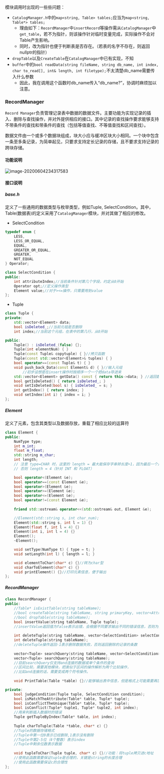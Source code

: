 模块调用时出现的一些些问题：

* `CatalogManager.h`中的`map<string, Table> tables;`应当为`map<string, Table*> tables;`
  * 理由如下：`RecordManager`中`insertRecord`等操作需从`CatalogManager`中`get_table`，若不为指针，则该操作针对临时变量完成，实际操作不会对Table产生影响。
  * 同时，改为指针也便于判断表是否存在。（若表的名字不存在，则返回nullptr的指针）
* `dropTable`以及`CreateTable`在`CatalogManager`中已有实现，不知
* `buffer`中的`bool readData(string fileName, string db_name, int index, char to_read[], int& length, int filetype);`不太清楚db_name需要传入什么参数
  * 因此，我在调用这个函数时db_name传入“db_name?”，协调时麻烦加以注意。

### RecordManager

`Record Manager`负责管理记录表中数据的数据文件。主要功能为实现记录的插入、删除与查找操作，并对外提供相应的接口。其中记录的查找操作要求能够支持不带条件的查找和带条件的查找（包括等值查找、不等值查找和区间查找）。

数据文件由一个或多个数据块组成，块大小应与缓冲区块大小相同。一个块中包含一条至多条记录，为简单起见，只要求支持定长记录的存储，且不要求支持记录的跨块存储。

#### 功能说明

![image-20200604234317583](C:\Users\SHR00\AppData\Roaming\Typora\typora-user-images\image-20200604234317583.png)

#### 接口说明

##### base.h

定义了一些通用的数据类型与枚举类型，例如Tuple, SelectCondition。其中，Table(数据表)的定义采用了`CatalogManager`模块，并对其做了相应的修改。

* SelectCondition

```c++
typedef enum {
	LESS,
	LESS_OR_EQUAL,
	EQUAL,
	GREATER_OR_EQUAL,
	GREATER,
	NOT_EQUAL
} Operator;

class SelectCondition {
public:
	int attributeIndex;//当前条件针对第几个字段，约定从0开始
	Operator opt;//定义操作类型
	Element value;//对于><=操作，只需要用到value
};
```

* Tuple

```c++
class Tuple {
private:
	std::vector<Element> data;
	bool isDeleted_;//当前元祖是否删除
	int index;//当前这个元组，在表中的第几行，从0开始

public:
	Tuple() : isDeleted_(false) {};
	Tuple(int elementNum) {	}
	Tuple(const Tuple& copytuple) {	}//拷贝函数
	Tuple(const std::vector<Element>& tuples) {	}
	bool operator==(const Tuple& t) { }
	void push_back_Data(const Element& d) { }//输入元组
    	//初步设想是在insert操作时按顺序一个一个把data导进来
	std::vector<Element> getData() const { return this->data; } //返回数据
	bool getIsDeleted() { return isDeleted_; }
	void setIsDeleted(bool s) { isDeleted_ = s; }
	int getIndex() { return index; }
	void setIndex(int i) { index = i; }
};
```

##### Element

定义了元素，包含其类型以及数据存放，重载了相应比较的运算符

```c++
class Element {
public:
	NumType type;
	int m_int;
	float m_float;
	std::string m_char;
	int length; 
    // 注意 type=CHAR 时，这里的 length = 最大能保存字串转长度+1，因为最后一个是'\0'
	// 否则 length = 4（针对 INT 和 FLOAT）

	bool operator<(Element &e);
	bool operator==(const Element &e);
	bool operator>(Element &e);
	bool operator>=(Element &e);
	bool operator<=(Element &e);
	bool operator!=(const Element &e);
	
	friend std::ostream& operator<<(std::ostream& out, Element &e);

	//Element(std::string s, int char_num);
	Element(std::string s, int l = 1) {}
	Element(float f, int l = 4) {}
	Element(int i, int l = 4) {}
	Element();
	~Element();

	void setType(NumType t) { type = t; }
	void setLength(int l) { length = l; }

	void elementToChar(char* c) {}//转为char型
	void charToElement(char* c) {}
	void printElement() {}//打印元素信息，便于输出
};
```

##### RecordManager

```c++
class RecordManager {
public:
	//Table* isExistTable(string tableName);
	//bool createTable(string tableName, string primaryKey, vector<Attribute> attributeVector);
	//bool dropTable(string tableName);
	bool insertValue(string tableName, Tuple tuple);
    //insertValue返回值为false表示出错，会根据不同要求输出不同的错误信息，否则为正确执行
    
	int deleteTuple(string tableName, vector<SelectCondition> selectConditions);
	int deleteTuple(string tableName);
    //deleteTuple操作返回-1表示删除数据失败，否则返回删除的记录的条数
    
	vector<Tuple> searchQuery(string tableName, vector<SelectCondition> selectConditions);
	vector<Tuple> searchQuery(string tableName);
    //目前searchQuery仅支持and连接的数据或单个条件的查询
    //区间比较，需要其他模块，把类似于区间的操作解析为两个比较操作，
	//比如and连接的话，需要变成两个符号操作。
    
	void PrintTable(Table *table) {}//能够输出表中信息，但是格式上可能需要再加调整

private:
	bool judgeCondition(Tuple tuple, SelectCondition condition);
	bool isMatchTheAttribute(Table* table, Tuple* tuple);
	bool isConflictTheUnique(Table* table, Tuple* tuple);
	bool isConflict(Tuple* tuple1, Tuple* tuple2, int index);
    //用来判断插入数据时的错误
    Tuple getTupleByIndex(Table* table, int index);
    
	Tuple charToTuple(Table *table, char* c) {}
    //Tuple的数据存储格式
    //Tuple中第一位0表示已经删除,1表示没有删除
    //Tuple中第2-5位（4个整数）表示index
    //Tuple中剩余位数表示数据
    
	void tupleToChar(Tuple tuple, char* c) {}//功能：将tuple拷贝进c地址
	//使用此函数需要保证tuple是合理的，关键是string的长度合理
	//使用此函数需要保证c的合理性	
};
```

